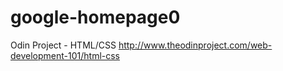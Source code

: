 # google-homepage0
Odin Project - HTML/CSS 
http://www.theodinproject.com/web-development-101/html-css

